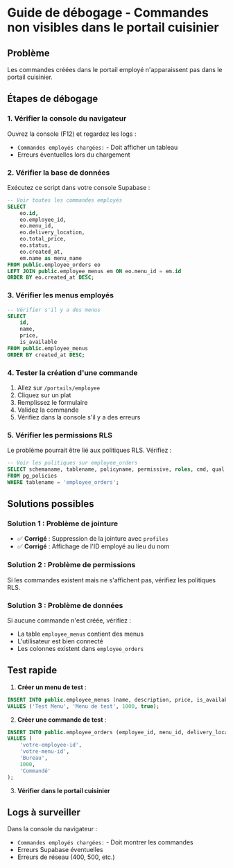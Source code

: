 # Guide de débogage - Commandes non visibles dans le portail cuisinier

## Problème
Les commandes créées dans le portail employé n'apparaissent pas dans le portail cuisinier.

## Étapes de débogage

### 1. Vérifier la console du navigateur
Ouvrez la console (F12) et regardez les logs :
- `Commandes employés chargées:` - Doit afficher un tableau
- Erreurs éventuelles lors du chargement

### 2. Vérifier la base de données
Exécutez ce script dans votre console Supabase :
```sql
-- Voir toutes les commandes employés
SELECT 
    eo.id,
    eo.employee_id,
    eo.menu_id,
    eo.delivery_location,
    eo.total_price,
    eo.status,
    eo.created_at,
    em.name as menu_name
FROM public.employee_orders eo
LEFT JOIN public.employee_menus em ON eo.menu_id = em.id
ORDER BY eo.created_at DESC;
```

### 3. Vérifier les menus employés
```sql
-- Vérifier s'il y a des menus
SELECT 
    id,
    name,
    price,
    is_available
FROM public.employee_menus
ORDER BY created_at DESC;
```

### 4. Tester la création d'une commande
1. Allez sur `/portails/employee`
2. Cliquez sur un plat
3. Remplissez le formulaire
4. Validez la commande
5. Vérifiez dans la console s'il y a des erreurs

### 5. Vérifier les permissions RLS
Le problème pourrait être lié aux politiques RLS. Vérifiez :
```sql
-- Voir les politiques sur employee_orders
SELECT schemaname, tablename, policyname, permissive, roles, cmd, qual
FROM pg_policies 
WHERE tablename = 'employee_orders';
```

## Solutions possibles

### Solution 1 : Problème de jointure
- ✅ **Corrigé** : Suppression de la jointure avec `profiles`
- ✅ **Corrigé** : Affichage de l'ID employé au lieu du nom

### Solution 2 : Problème de permissions
Si les commandes existent mais ne s'affichent pas, vérifiez les politiques RLS.

### Solution 3 : Problème de données
Si aucune commande n'est créée, vérifiez :
- La table `employee_menus` contient des menus
- L'utilisateur est bien connecté
- Les colonnes existent dans `employee_orders`

## Test rapide

1. **Créer un menu de test** :
```sql
INSERT INTO public.employee_menus (name, description, price, is_available)
VALUES ('Test Menu', 'Menu de test', 1000, true);
```

2. **Créer une commande de test** :
```sql
INSERT INTO public.employee_orders (employee_id, menu_id, delivery_location, total_price, status)
VALUES (
    'votre-employee-id',
    'votre-menu-id',
    'Bureau',
    1000,
    'Commandé'
);
```

3. **Vérifier dans le portail cuisinier**

## Logs à surveiller

Dans la console du navigateur :
- `Commandes employés chargées:` - Doit montrer les commandes
- Erreurs Supabase éventuelles
- Erreurs de réseau (400, 500, etc.)






